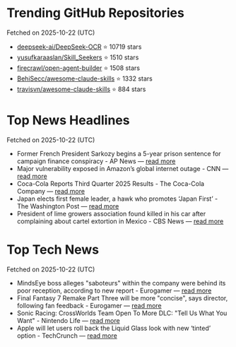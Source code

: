 # Trending GitHub Repositories
Fetched on 2025-10-22 (UTC)

- [deepseek-ai/DeepSeek-OCR](https://github.com/deepseek-ai/DeepSeek-OCR) ⭐ 10719 stars
- [yusufkaraaslan/Skill_Seekers](https://github.com/yusufkaraaslan/Skill_Seekers) ⭐ 1510 stars
- [firecrawl/open-agent-builder](https://github.com/firecrawl/open-agent-builder) ⭐ 1508 stars
- [BehiSecc/awesome-claude-skills](https://github.com/BehiSecc/awesome-claude-skills) ⭐ 1332 stars
- [travisvn/awesome-claude-skills](https://github.com/travisvn/awesome-claude-skills) ⭐ 884 stars

# Top News Headlines
Fetched on 2025-10-22 (UTC)
- Former French President Sarkozy begins a 5-year prison sentence for campaign finance conspiracy - AP News — [read more](https://apnews.com/article/nicolas-sarkozy-prison-france-libya-elysee-sante-3f8ecf08fd10e5c3812c9e48b2f01d7b)
- Major vulnerability exposed in Amazon’s global internet outage - CNN — [read more](https://www.cnn.com/2025/10/21/tech/aws-outage-internet-vulnerable)
- Coca-Cola Reports Third Quarter 2025 Results - The Coca-Cola Company — [read more](https://investors.coca-colacompany.com/news-events/press-releases/detail/1144/coca-cola-reports-third-quarter-2025-results)
- Japan elects first female leader, a hawk who promotes ‘Japan First’ - The Washington Post — [read more](https://www.washingtonpost.com/world/2025/10/20/japan-prime-minister-sanae-takaichi/)
- President of lime growers association found killed in his car after complaining about cartel extortion in Mexico - CBS News — [read more](https://www.cbsnews.com/news/lime-growers-leader-killed-cartel-extortion-mexico/)

# Top Tech News
Fetched on 2025-10-22 (UTC)
- MindsEye boss alleges "saboteurs" within the company were behind its poor reception, according to new report - Eurogamer — [read more](https://www.eurogamer.net/mindseye-boss-alleges-saboteurs-within-the-company-were-behind-its-poor-reception-according-to-new-report)
- Final Fantasy 7 Remake Part Three will be more "concise", says director, following fan feedback - Eurogamer — [read more](https://www.eurogamer.net/final-fantasy-7-remake-part-three-will-be-more-concise-says-director-following-fan-feedback)
- Sonic Racing: CrossWorlds Team Open To More DLC: "Tell Us What You Want" - Nintendo Life — [read more](https://www.nintendolife.com/news/2025/10/sonic-racing-crossworlds-team-open-to-more-dlc-tell-us-what-you-want)
- Apple will let users roll back the Liquid Glass look with new ‘tinted’ option - TechCrunch — [read more](https://techcrunch.com/2025/10/20/apple-will-let-users-roll-back-the-liquid-glass-look-with-new-tinted-option/)

